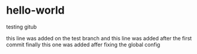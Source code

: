 # hello-world
testing gitub

this line was added on the test branch
and this line was added after the first commit
finally this one was added affer fixing the global config
